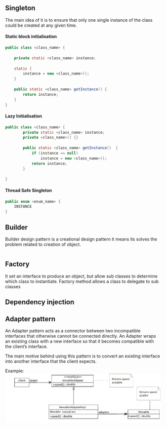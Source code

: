 ## Singleton

The main idea of it is to ensure that only one single instance of the class could be created at any given time.

#### Static block initialisation
```java
public class <class_name> {

	private static <class_name> instance;

	static {
		instance = new <class_name>();
	}
	
	public static <class_name> getInstance() {
		return instance;
	}
}
```

#### Lazy Initialisation
```java
public class <class_name> {
	    private static <class_name> instance; 
	    private <class_name>() {} 
	  
	    public static <class_name> getInstance()  {
	    	if (instance == null) 
	            instance = new <class_name>(); 
	        return instance; 
	    } 
	
}
```

#### Thread Safe Singleton
```java
public enum <enum_name> {
	INSTANCE
}
```

## Builder

Builder design pattern is a creational design pattern it means its solves the problem related to creation of object.

```java

```
## Factory

It set an interface to produce an object, but allow sub classes to determine which class to instantiate. Factory method allows a class to delegate to sub classes

## Dependency injection

## Adapter pattern

An Adapter pattern acts as a connector between two incompatible interfaces that otherwise cannot be connected directly. An Adapter wraps an existing class with a new interface so that it becomes compatible with the client’s interface.

The main motive behind using this pattern is to convert an existing interface into another interface that the client expects.

Example:
![Adapter pattern class diagram](https://github.com/jagope/apuntes/blob/master/java/patterns_images/adapter.jpg)
